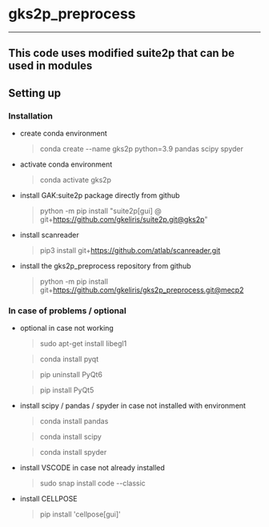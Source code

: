 # gks2p_preprocess
---
This code uses modified suite2p that can be used in modules
---
## Setting up
### Installation
- create conda environment
    > conda create --name gks2p python=3.9 pandas scipy spyder
- activate conda environment
    > conda activate gks2p
- install GAK:suite2p package directly from github
    > python -m pip install "suite2p[gui] @ git+https://github.com/gkeliris/suite2p.git@gks2p"
- install scanreader
    > pip3 install git+https://github.com/atlab/scanreader.git    
- install the gks2p_preprocess repository from github
    > python -m pip install git+https://github.com/gkeliris/gks2p_preprocess.git@mecp2

### In case of problems / optional 
- optional in case not working
    > sudo apt-get install libegl1

    > conda install pyqt

    > pip uninstall PyQt6

    > pip install PyQt5
    
- install scipy / pandas / spyder in case not installed with environment
    > conda install pandas

    > conda install scipy

    > conda install spyder
- install VSCODE in case not already installed
    > sudo snap install code --classic

- install CELLPOSE
    > pip install 'cellpose[gui]'


    
